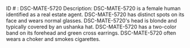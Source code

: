 ID # : DSC-MATE-5720
Description: DSC-MATE-5720 is a female human identified as a real estate agent. DSC-MATE-5720 has distinct spots on its face and wears normal glasses. DSC-MATE-5720's head is blonde and typically covered by an ushanka hat. DSC-MATE-5720 has a two-color band on its forehead and green cross earrings. DSC-MATE-5720 often wears a choker and smokes cigarettes.